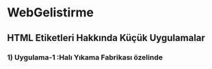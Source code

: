 # WebGelistirme

## HTML Etiketleri Hakkında Küçük Uygulamalar

### 1) Uygulama-1 :Halı Yıkama Fabrikası özelinde <title> ayarlanması , <body> içerisine metin eklenmesi.
### 2)Header Etiketi.
### 3)Paragraf Etiketi ile ilgili özellikler.
### 4)Biçimlendirme Etiketleri.
### 5) Uygulama-2 : Biçimlendirme etiketleri, paragraf etiketleri ile oluşturuldu.
### 6) Sirasiz Listeler 
### 7) Sirali Listeler 
### 8) Uygulama-3 : Sıralı Listeler ve Sırasız Listeler
### 9) images.html
### 10) forms.html
### 11) Uygulama-4: Form Sayfası
### 12) tables.html
### 13) links.html ve .rar dosyası örneği
### 14) Uygulama-5 : tablo,resim,link 
### 15) Div-Span
